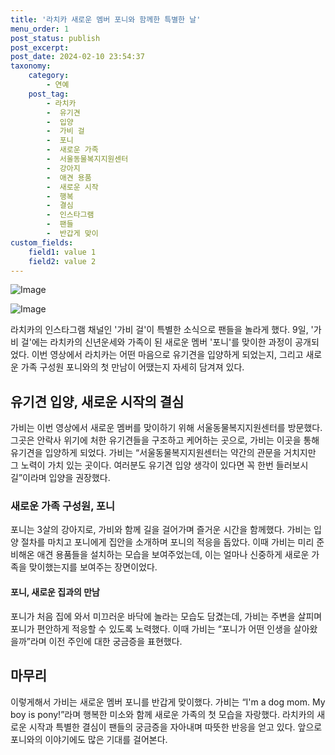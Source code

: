 ```yaml
---
title: '라치카 새로운 멤버 포니와 함께한 특별한 날'
menu_order: 1
post_status: publish
post_excerpt: 
post_date: 2024-02-10 23:54:37
taxonomy:
    category:
        - 연예
    post_tag:
        - 라치카
        -  유기견
        -  입양
        -  가비 걸
        -  포니
        -  새로운 가족
        -  서울동물복지지원센터
        -  강아지
        -  애견 용품
        -  새로운 시작
        -  행복
        -  결심
        -  인스타그램
        -  팬들
        -  반갑게 맞이
custom_fields:
    field1: value 1
    field2: value 2
---
```


![Image](https://ssl.pstatic.net/mimgnews/image/109/2024/02/10/0005016005_001_20240210175302869.jpg?type=w540)

![Image](https://mimgnews.pstatic.net/image/109/2024/02/10/0005016005_002_20240210175302883.jpg?type=w540)

라치카의 인스타그램 채널인 '가비 걸'이 특별한 소식으로 팬들을 놀라게 했다. 9일, '가비 걸'에는 라치카의 신년운세와 가족이 된 새로운 멤버 '포니'를 맞이한 과정이 공개되었다. 이번 영상에서 라치카는 어떤 마음으로 유기견을 입양하게 되었는지, 그리고 새로운 가족 구성원 포니와의 첫 만남이 어땠는지 자세히 담겨져 있다.
## 유기견 입양, 새로운 시작의 결심
가비는 이번 영상에서 새로운 멤버를 맞이하기 위해 서울동물복지지원센터를 방문했다. 그곳은 안락사 위기에 처한 유기견들을 구조하고 케어하는 곳으로, 가비는 이곳을 통해 유기견을 입양하게 되었다. 가비는 “서울동물복지지원센터는 약간의 관문을 거치지만 그 노력이 가치 있는 곳이다. 여러분도 유기견 입양 생각이 있다면 꼭 한번 들러보시길”이라며 입양을 권장했다.
### 새로운 가족 구성원, 포니
포니는 3살의 강아지로, 가비와 함께 길을 걸어가며 즐거운 시간을 함께했다. 가비는 입양 절차를 마치고 포니에게 집안을 소개하며 포니의 적응을 돕았다. 이때 가비는 미리 준비해온 애견 용품들을 설치하는 모습을 보여주었는데, 이는 얼마나 신중하게 새로운 가족을 맞이했는지를 보여주는 장면이었다.
#### 포니, 새로운 집과의 만남
포니가 처음 집에 와서 미끄러운 바닥에 놀라는 모습도 담겼는데, 가비는 주변을 살피며 포니가 편안하게 적응할 수 있도록 노력했다. 이때 가비는 “포니가 어떤 인생을 살아왔을까”라며 이전 주인에 대한 궁금증을 표현했다.
## 마무리
이렇게해서 가비는 새로운 멤버 포니를 반갑게 맞이했다. 가비는 “I'm a dog mom. My boy is pony!”라며 행복한 미소와 함께 새로운 가족의 첫 모습을 자랑했다. 라치카의 새로운 시작과 특별한 결심이 팬들의 궁금증을 자아내며 따뜻한 반응을 얻고 있다. 앞으로 포니와의 이야기에도 많은 기대를 걸어본다.
